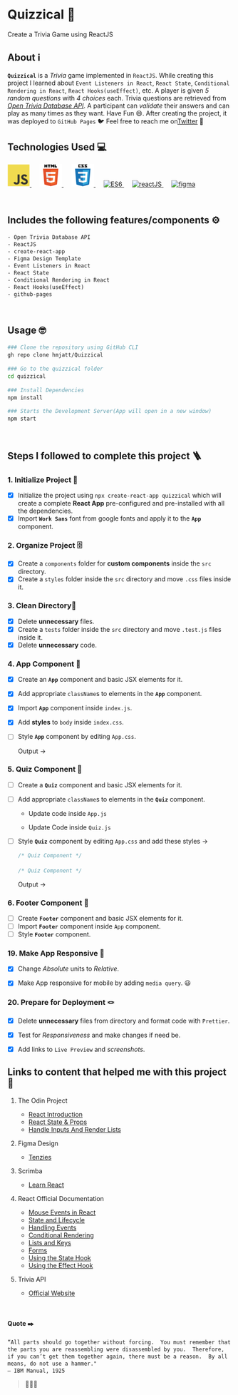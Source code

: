 # Quizzical 🧩

Create a Trivia Game using ReactJS

<!--
## [Live Preview]()

![This is an image]()
![This is an image]()

-->

## About ℹ️

**`Quizzical`** is a _Trivia_ game implemented in `ReactJS`. While creating this project I learned about `Event Listeners in React`, `React State`, `Conditional Rendering in React`, `React Hooks(useEffect)`, etc. A player is given _5 random questions_ with _4 choices_ each. Trivia questions are retrieved from [_Open Trivia Database API_](https://opentdb.com/api_config.php). A participant can _validate_ their answers and can play as many times as they want. Have Fun :smile:. After creating the project, it was deployed to `GitHub Pages` :bird: Feel free to reach me on[Twitter](https://twitter.com/hmjatt/) 👾

## Technologies Used 💻

<a href="https://developer.mozilla.org/en-US/docs/Web/JavaScript" target="_blank" rel="noreferrer"> <img src="https://raw.githubusercontent.com/devicons/devicon/master/icons/javascript/javascript-original.svg" alt="javascript" width="50" height="50"/> </a> &emsp; <a href="https://www.w3.org/html/" target="_blank" rel="noreferrer"> <img src="https://raw.githubusercontent.com/devicons/devicon/master/icons/html5/html5-original-wordmark.svg" alt="html5" width="50" height="50"/> </a> &emsp; <a href="https://www.w3schools.com/css/" target="_blank" rel="noreferrer"> <img src="https://raw.githubusercontent.com/devicons/devicon/master/icons/css3/css3-original-wordmark.svg" alt="css3" width="50" height="50"/> </a> &emsp; <a href="https://www.w3schools.com/js/js_es6.asp" target="_blank" rel="noreferrer"> <img src="https://camo.githubusercontent.com/792f7fce1ff8bfac6d0524a21b69161cdc6080a3c4e39979f21d5f8489d6fdd3/68747470733a2f2f692e626c6f67732e65732f3534356366382f6573362d6c6f676f2f6f726967696e616c2e706e67" alt="ES6" width="50" height="50"/> </a> &emsp; <a href="https://reactjs.org/" target="_blank" rel="noreferrer"> <img src="https://upload.wikimedia.org/wikipedia/commons/a/a7/React-icon.svg" alt="reactJS" width="50" height="50"/> </a> &emsp; <a href="https://www.figma.com/" target="_blank" rel="noreferrer"> <img src="https://upload.wikimedia.org/wikipedia/commons/a/ad/Figma-1-logo.png" alt="figma" width="70" height="50"/> </a>

<br>

## Includes the following features/components ⚙️

    - Open Trivia Database API
    - ReactJS
    - create-react-app
    - Figma Design Template
    - Event Listeners in React
    - React State
    - Conditional Rendering in React
    - React Hooks(useEffect)
    - github-pages

<br>


## Usage 🤓

```bash
### Clone the repository using GitHub CLI
gh repo clone hmjatt/Quizzical
```

```bash
### Go to the quizzical folder
cd quizzical
```

```bash
### Install Dependencies
npm install
```

```bash
### Starts the Development Server(App will open in a new window)
npm start
```

<!-- ```bash
### Go to the tests folder
cd src/tests

### Run Tests using this command
npm run test
``` -->

<br>

## Steps I followed to complete this project 🪜

### 1. Initialize Project 🎍

-   [x] Initialize the project using `npx create-react-app quizzical` which will create a
        complete **React App** pre-configured and pre-installed with all the dependencies.
-   [x] Import **`Work Sans`** font from google fonts and apply it to the **`App`** component.

### 2. Organize Project 🗄️

-   [x] Create a `components` folder for **custom components** inside the `src` directory.
-   [x] Create a `styles` folder inside the `src` directory and move `.css` files inside it.

### 3. Clean Directory🧹

-   [x] Delete **unnecessary** files.
-   [x] Create a `tests` folder inside the `src` directory and move `.test.js` files inside it.
-   [x] Delete **unnecessary** code.

### 4. App Component 🧩

-   [x] Create an **`App`** component and basic JSX elements for it.
-   [x] Add appropriate `className`s to elements in the **`App`** component.
-   [x] Import **`App`** component inside `index.js`.

-   [x] Add **styles** to `body` inside `index.css`.

-   [ ] Style **`App`** component by editing `App.css`.

    Output ->

### 5. Quiz Component 🧩

-   [ ] Create a **`Quiz`** component and basic JSX elements for it.
-   [ ] Add appropriate `className`s to elements in the **`Quiz`** component.

    -   Update code inside `App.js`

    -   Update Code inside `Quiz.js`


-   [ ] Style **`Quiz`** component by editing `App.css` and add these styles ->

    ```css
    /* Quiz Component */

    /* Quiz Component */
    ```

    Output ->
    <!-- ![This is an image](https://github.com/hmjatt/Tenzies-ReactJS/blob/main/project-output/step-5-before-dots.png) -->

### 6. Footer Component 🧩

-   [ ] Create **`Footer`** component and basic JSX elements for it.
-   [ ] Import **`Footer`** component inside `App` component.
-   [ ] Style **`Footer`** component.

<!--

### 7. Generate Array of 10 Random Numbers 🔃

-   [x] Write a `allNewDice` function that returns an array of 10 random numbers between 1-6 inclusive.
-   [x] Log the array of numbers to the console for now.
-   [x] Code for `allNewDice` function inside **`App`** component looks like this :-
    ```javascript
    function allNewDice() {
        const newDice = [];
        for (let i = 0; i < 10; i++) {
            newDice.push(Math.ceil(Math.random() * 6));
        }
        return newDice;
    }
    console.log(allNewDice());
    ```

### 8. Replace _Numbers_ with _Dots_ (CSS Challenge) 🔢

-   [x] Put _Real Dots_ on the _Dice_. Here is a link to an article that helped me with some of the css in **`Dice`** component [Creating Dice in Flexbox in CSS](https://betterprogramming.pub/creating-dice-in-flexbox-in-css-a02a5d85e516)

-   [x] Update styles for **`Dice`** component in `App.css` and it should look like this :-

    ```css
    /* Dice Component */
    .dice-face {
        height: 55px;
        width: 55px;
        box-shadow: 0px 2px 2px rgba(0, 0, 0, 0.15);
        border-radius: 10px;
        display: flex;
        justify-content: center;
        /* align-items: center; */
        cursor: pointer;
        background-color: white;
        padding: 12%;
    }

    /* .dice-num {
    font-size: 2rem;
    } */

    .dot {
        display: block;
        width: 12px;
        height: 12px;
        border-radius: 50%;
        background-color: rgb(50, 50, 50);
    }

    .dice {
        width: 2.5em;
    }

    .first-face {
        display: flex;
        justify-content: center;
        align-items: center;
    }

    .second-face,
    .third-face,
    .fourth-face,
    .fifth-face,
    .sixth-face {
        display: flex;
        justify-content: space-between;
    }

    .second-face .dot:nth-of-type(2),
    .third-face .dot:nth-of-type(3) {
        align-self: flex-end;
    }

    .third-face .dot:nth-of-type(1) {
        align-self: flex-start;
    }

    .third-face .dot:nth-of-type(2),
    .fifth-face .column:nth-of-type(2) {
        align-self: center;
    }

    .fourth-face .column,
    .fifth-face .column {
        display: flex;
        flex-direction: column;
        justify-content: space-between;
    }
    /* Dice Component */
    ```

-   [x] Update code for **`Dice`** component in `Dice.js` and it should look like this :-

    ```javascript
    function Dice(props) {
        const diceValue = parseInt(props.value);
        let diceSpanEles;

        if (diceValue === 1) {
            diceSpanEles = (
                <div className="dice first-face">
                    <span
                        className="dot"
                        style={{ backgroundColor: "rgb(255 100 89)" }}
                    >
                        {" "}
                    </span>
                </div>
            );
        } else if (diceValue === 2) {
            diceSpanEles = (
                <div className="dice second-face">
                    <span className="dot"> </span>
                    <span className="dot"> </span>
                </div>
            );
        } else if (diceValue === 3) {
            diceSpanEles = (
                <div className="dice third-face">
                    <span className="dot"></span>
                    <span className="dot"></span>
                    <span className="dot"></span>
                </div>
            );
        } else if (diceValue === 4) {
            diceSpanEles = (
                <div className="fourth-face dice">
                    <div className="column">
                        <span className="dot"></span>
                        <span className="dot"></span>
                    </div>
                    <div className="column">
                        <span className="dot"></span>
                        <span className="dot"></span>
                    </div>
                </div>
            );
        } else if (diceValue === 5) {
            diceSpanEles = (
                <div className="fifth-face dice">
                    <div className="column">
                        <span className="dot"></span>
                        <span className="dot"></span>
                    </div>

                    <div className="column">
                        <span className="dot"></span>
                    </div>

                    <div className="column">
                        <span className="dot"></span>
                        <span className="dot"></span>
                    </div>
                </div>
            );
        } else if (diceValue === 6) {
            diceSpanEles = (
                <div className="fourth-face dice">
                    <div className="column">
                        <span className="dot"></span>
                        <span className="dot"></span>
                        <span className="dot"></span>
                    </div>
                    <div className="column">
                        <span className="dot"></span>
                        <span className="dot"></span>
                        <span className="dot"></span>
                    </div>
                </div>
            );
        } else {
            diceSpanEles = <h2 className="die-num">{props.value}</h2>;
        }

        return <div className="dice-face">{diceSpanEles}</div>;
    }
    export default Dice;
    ```

    Output :-
    ![This is an image](https://github.com/hmjatt/Tenzies-ReactJS/blob/main/project-output/step-5-dots.png)

### 9. Map Array to Dice Component 🗺️

-   [x] Import `useState` hook from react using :-

    ```javascript
    import { useState } from "react";
    ```

-   [x] Create a _state_ inside **`App`** component to hold our _array of numbers_(Initialize the state by calling our `allNewDice` function so it loads all new(random) dice as soon as the app loads). :-

    ```javascript
    const [dice, setDice] = useState(allNewDice());
    ```

-   [x] Map over the _state numbers array_ to generate our array of `diceElements` and render those in place of our manually-written _10 Dice elements_.

    ```javascript
    const diceElements = dice.map((dice) => <Dice value={dice} />);
    ```

-   [x] React will show the following warning, we will fix it in the future(Ignore this for now) `Warning ⚠️ : Each child in a list should have a unique "key" prop.`

### 10. Roll Dice Button 🎢

-   [x] Create a `Roll` dice button inside **`App`** component that will re-roll all 10 dice.

    ```html
    <button className="roll-dice" onClick="{rollDice}">Roll</button>
    ```

-   [x] Clicking the `Roll` dice button runs `rollDice()` function, which should generate a new array of numbers and set the `dice` state to that new array (thus re-rendering the array to the page).

    ```js
    function rollDice() {
        setDice(allNewDice());
    }
    ```

-   [x] Style `Roll` dice button using _styles_ from _figma design template_. Add these styles to `App.css` :-

    ```css
    .roll-dice {
        margin-top: 2em;
        height: 50px;
        width: 150px;
        border: none;
        border-radius: 6px;
        background-color: #5035ff;
        color: white;
        font-size: 1.2rem;
        font-family: "Karla", sans-serif;
        cursor: pointer;
    }

    .roll-dice:focus {
        outline: none;
    }

    .roll-dice:active {
        box-shadow: inset 5px 5px 10px -3px rgba(0, 0, 0, 0.7);
    }
    ```

### 11. Change Dice to Objects 🪢

-   [x] Inside **`App`** component, update the array of numbers in state to be an array of objects instead. Each object should look like: `{ value: <random number>, isHeld: false }`. Updated `allNewDice()` function looks something like this :-

    ```js
    function allNewDice() {
        const newDice = [];
        for (let i = 0; i < 10; i++) {
            newDice.push({
                value: Math.ceil(Math.random() * 6),
                isHeld: false,
            });
        }
        return newDice;
    }
    ```

-   [x] Making this change will break parts of our code, so we need to update `diceElement` variable and access the `value` _key_ from our `array of objects`. Updated `diceElements` variable looks something like this :-

    ```js
    const diceElements = dice.map((dice) => <Dice value={dice.value} />);
    ```

-   [x] Let's fix this warning -> `Warning ⚠️ : Each child in a list should have a unique "key" prop.`, by using a _npm package_ `nanoid` which lets us _generate unique ID's_ on the fly. Here are the code changes we need to make to the **`App`** component to make this work :-

    -   Import `nanoid` package at the top of `App.js` :

    ```js
    import { nanoid } from "nanoid";
    ```

    -   Create an `id` property and assign `nanoid()` function as it's value :

    ```js
    value: Math.ceil(Math.random() * 6),
    isHeld: false,
    id: nanoid()
    ```

    -   Assign the `key` _prop_ the value of `id`:

    ```js
    const diceElements = dice.map((dice) => (
        <Dice key={dice.id} value={dice.value} />
    ));
    ```

### 12. Styling Held Dice 🎨

-   [x] Pass a `isHeld` prop inside **`App`** component, in `diceElement` when rendering our **`Dice`** component.

    ```js
    const diceElements = dice.map((dice) => (
        <Dice key={dice.id} value={dice.value} isHeld={dice.isHeld} />
    ));
    ```

-   [x] Add conditional styling to the **`Dice`** component so that if it's _isheld prop is true_ `(isHeld === true)`, its _background color_ changes to a light green `(#59E391)`.

    ```js
    const styles = {
        backgroundColor: props.isHeld ? "#59E391" : "white",
    };

    return (
        <div className="dice-face" style={styles}>
            {diceSpanEles}
        </div>
    );
    ```

### 13. Hold Dice ✋

-   [x] In **`App`** component, create a function `holdDice` that takes `id` as a parameter. For now, just have the function console.log(id). Pass that function down to each instance of the Die component as a prop, so when each one is clicked, it logs its own unique ID property.

    ```js
    function holdDice(id) {
        console.log(id);
    }

    const diceElements = dice.map((dice) => (
        <Dice
            key={dice.id}
            value={dice.value}
            isHeld={dice.isHeld}
            holdDice={() => holdDice(dice.id)}
        />
    ));
    ```

-   [x] In **`Dice`** component accept `holdDice` prop and bound it to `onClick` event.

    ```js
    <div className="dice-face" style={styles} onClick={props.holdDice}>
        {diceSpanEles}
    </div>
    ```

-   [x] Update the `holdDice` function to flip the `isHeld` property on the object in the array that was clicked, based on the `id` prop passed into the function. In **`App`** component, we will use `setDice` state function then `.map()` over the _array of objects_. Every _Dice object_ will be in exactly the same _state_ as it was, except the ones that has their _isHeld_ property flipped(to true).

    ```js
    function holdDice(id) {
        setDice((oldDice) =>
            oldDice.map((dice) => {
                return dice.id === id
                    ? { ...dice, isHeld: !dice.isHeld }
                    : dice;
            })
        );
    }
    ```

-   [x] Create a helper function `generateNewDice()` that allows us to generate new `Dice` _object_, when we call it. Let's use helper function to create `Dice` _object_ inside `allNewDice` function.

    ```js
    function generateNewDice() {
        return {
            value: Math.ceil(Math.random() * 6),
            isHeld: false,
            id: nanoid(),
        };
    }

    function allNewDice() {
        const newDice = [];
        for (let i = 0; i < 10; i++) {
            newDice.push(generateNewDice());
        }
        return newDice;
    }
    ```

-   [x] Update the `rollDice` function to not just roll all new dice, but instead to look through the existing dice to NOT roll any dice that are being `held`. Same as `holdDice` function, we will use `setDice` state function then `.map()` over the _array of objects_. When calling helper function `generateNewDice()`, every _Dice object's_ _value_ will be changed, except the ones that has their property _isHeld === true_.

    ```js
    function holdDice(id) {
        setDice((oldDice) =>
            oldDice.map((dice) => {
                return dice.id === id
                    ? { ...dice, isHeld: !dice.isHeld }
                    : dice;
            })
        );
    }
    ```

-   [x] Add _Title & Description elements_ to give some additional information to the _users_. Style

    ```html
    <h1 className="title">Tenzies</h1>
    <p className="instructions">
        Roll until all dice are the same. Click each die to freeze it at its
        current value between rolls.
    </p>
    ```

    ```css
    .title {
        font-size: 40px;
        margin: 0;
    }

    .instructions {
        font-family: "Inter", sans-serif;
        font-weight: 400;
        margin-top: 0;
        text-align: center;
        margin-top: 1em;
    }
    ```

    Output ->
    ![This is an image](https://github.com/hmjatt/Tenzies-ReactJS/blob/main/project-output/Held-Dice.png)

### 14. End Game 🔚

-   [x] In **`App`** component add new _state_ called `tenzies`, default to _false_. It represents whether the user has won the game yet or not.

    ```js
    const [tenzies, setTenzies] = useState(false);
    ```

-   [x] Add an _Effect Hook`(useEffect)`_ that runs every time the `dice` state array changes. For now, just console.log("Dice state changed"). We are using _effect hook`(useEffect)`_ in order to keep _two states`(Dice & tenzies)`_ in sync with each other. Ignore the `non-unused-vars` warnings for now.

    ```js
    import { useState, useEffect } from "react";

    useEffect(() => {
        console.log("Dice state changed");
    }, [dice]);
    ```

-   [x] We will use _`.every()` [array method](https://developer.mozilla.org/en-US/docs/Web/JavaScript/Reference/Global_Objects/Array/every)_, which returns `true` if every item in the _array_ is _same_ else it returns `false`. In our case if all dice are _held_ & all dice have the _same value_, `console.log("You won!")` Let's update our _Effect Hook`(useEffect)`_ ->

    ```js
    useEffect(() => {
        // All dice are held
        const allHeld = dice.every((die) => die.isHeld);

        // All dice have the same value
        const firstValue = dice[0].value;
        const allSameValue = dice.every((die) => die.value === firstValue);

        // if `allHeld` and `allSameValue)` === true, we won
        if (allHeld && allSameValue) {
            setTenzies(true);
            console.log("You won!");
        }
    }, [dice]);
    ```

-   [x] If tenzies is `true`, change the button text to "New Game" and use the `react-confetti` [package](https://www.npmjs.com/package/react-confetti) to render the <Confetti /> component.

    ```console
    npm install react-confetti
    ```

    ```js
    import Confetti from "react-confetti";

    <main>
        {tenzies && <Confetti />}
        <button className="roll-dice" onClick={rollDice}>
            {tenzies ? "New Game" : "Roll"}
        </button>
    </main>;
    ```

    Output ->
    ![This is an image](https://github.com/hmjatt/Tenzies-ReactJS/blob/main/project-output/Win-Confetti.png)

### 15. New Game 🆕

-   [x] Allow the user to play a new game when the `New Game` button is clicked and they've already won. In **`App`** component, let's update `rollDice()` function such that user can only _roll the dice_ if `tenzies === false`. Else `tenzies === true`(if they've won the game), set `tenzies === false` and generate _all new dice_.

    ```js
    function rollDice() {
        if (!tenzies) {
            setDice((oldDice) =>
                oldDice.map((dice) => {
                    return dice.isHeld ? dice : generateNewDice();
                })
            );
        } else {
            setTenzies(false);
            setDice(allNewDice());
        }
    }
    ```

### 16. Track Number Of Rolls (JS Challenge) #️⃣

-   [x] Track the number of _Rolls_ it took to win the game. Inside **`App`** component, let's define a _state_ called `numOfRolls` and set it's _default value_ to `0`.

    ```js
    const [numOfRolls, setNumOfRolls] = useState(0);
    ```

-   [x] Inside `rollDice()` function add a couple of statements that change `numOfRolls` state, such that when `Roll` button is clicked _(game is not won)_ it increases `numOfRolls` state by 1. And when game is won and `New Game` button is clicked _(game is won)_, `numOfRolls` state is reset back to 0.

    ```js
    function rollDice() {
        if (!tenzies) {
            setNumOfRolls((prevState) => prevState + 1);
        } else {
            setNumOfRolls(0);
        }
    }
    ```

-   [x] Create `<h2>` element and insert value of `numOfRolls` state inside it.

    ```html
    <h2 className="track-rolls">Number of Rolls: {numOfRolls}</h2>
    ```

    Output ->
    ![This is an image](https://github.com/hmjatt/Tenzies-ReactJS/blob/main/project-output/Num-Of-Rolls.png)

### 17. Track The Time (JS Challenge) ⌚

-   [x] Track the _time_ it took to win the game. In **`App`** component initiate two states `[time]`, `[running]` and set their default states to `0`, `false` respectively. `[time]` representing the recorded time and `[running]` as if the game is being played or is won.

    ```js
    const [time, setTime] = useState(0);
    const [running, setRunning] = useState(false);
    ```

-   [x] Calculate _time_ using `useEffect` Hook & `setInterval()` method. Follow [this](https://w3collective.com/react-stopwatch/) article for detailed information.

    ```js
    useEffect(() => {
        let interval;
        if (running) {
            interval = setInterval(() => {
                setTime((prevTime) => prevTime + 10);
            }, 10);
        } else if (!running) {
            clearInterval(interval);
        }
        return () => clearInterval(interval);
    }, [running]);
    ```

-   [x] Update the `useEffect` Hook, that represents _game state_. Using this hook _Start_ or _Stop_ the `timer`.

    ```js
    // useEffect Hook that represents game state
    useEffect(() => {
        // Check if some Dice are held(even if it's just one)
        const someHeld = dice.some((die) => die.isHeld);

        // if `someHeld` === True, Start counting
        if (someHeld) {
            setRunning(true);
        }

        // if `allHeld` and `allSameValue)` === true, we won
        if (allHeld && allSameValue) {
            // Stop Counter
            setRunning(false);
            // Game Won
            setTenzies(true);
        }
    }, [dice]);
    ```

-   [x] Update `rollDice()` function such that if _game is won_, _reset_ the counter when `New Game` button is clicked.

    ```js
    function rollDice() {
        if (!tenzies) {
            //...
        } else {
            // Reset timer
            setTime(0);
        }
    }
    ```

-   [x] Create _JSX elements_ that will hold _values_ for `minutes`, `seconds`, `milliseconds`.

    ```jsx
    <h3>
        <div className="timer">
            <div className="current-time">
                <span>
                    {("0" + Math.floor((time / 60000) % 60)).slice(-2)}:
                </span>
                <span>{("0" + Math.floor((time / 1000) % 60)).slice(-2)}:</span>
                <span>{("0" + ((time / 10) % 100)).slice(-2)}</span>
            </div>
        </div>
    </h3>
    ```

    Output -> ![This is an image](https://github.com/hmjatt/Tenzies-ReactJS/blob/main/project-output/Timer.png)

### 18. Save Best Time (JS Challenge) 💾

-   [x] Save _Best Time_ to `localStorage` and try to beat the record. Inside **`App`** component initiate a state `[bestTime]`and set it's default value to `23450`(just a random value).

    ```js
    const [bestTime, setBestTime] = useState(23450);
    ```

-   [x] Using `useEffect` Hook that gets `bestTime` from _localStorage_ . Follow [this](https://www.freecodecamp.org/news/how-to-use-localstorage-with-react-hooks-to-set-and-get-items/) article for detailed instructions.

    ```js
    useEffect(() => {
        const bestTime = JSON.parse(localStorage.getItem("bestTime"));
        if (bestTime) {
            setBestTime(bestTime);
        }
    }, []);
    ```

-   [x] Update the `useEffect` Hook, that represents _game state_. Using this hook _store_ the `currentTime` in _localStorage_ `if(currentTime < bestTime)` and also make changes to the _dependency array( add `time`, `bestTime` to it )_.

    ```js
    // useEffect Hook that represents game state
    useEffect(() => {
        // ...
        // if `allHeld` and `allSameValue)` === true, we won
        if (allHeld && allSameValue) {
            // ...
            // Store Time at the end of a win in a variable
            let currentTime = time;
            // if currentTime > bestTime, store it in localStorage
            if (currentTime < bestTime) {
                setBestTime(currentTime);
                localStorage.setItem("bestTime", JSON.stringify(currentTime));
            }
            // ...
        }
    }, [dice, time, bestTime]);
    ```

-   [x] Create _JSX elements_ that will hold `minutes`, `seconds`, `milliseconds` _values_ for `bestTime`. Also, add some styling to `timer` _div_.

    ```jsx
    <div className="timer">
    	<div className="current-time">
    		<!-- ... -->

<!--
    	</div>
    	<div className="best-time">
    		<h3 className="best">Best</h3>
    		<div>
    			<span>
    				{(
    					"0" + Math.floor((bestTime / 60000) % 60)
    				).slice(-2)}
    				:
    			</span>
    			<span>
    				{(
    					"0" + Math.floor((bestTime / 1000) % 60)
    				).slice(-2)}
    				:
    			</span>
    			<span>
    				{("0" + ((bestTime / 10) % 100)).slice(-2)}
    			</span>
    		</div>
    	</div>
    </div>
    ```

    Styles ->

    ```css
    .timer {
        display: flex;
        justify-content: space-around;
        width: 25vw;
    }
    .timer h3 {
        margin: 10px;
    }
    ```

    Output -> ![This is an image](https://github.com/hmjatt/Tenzies-ReactJS/blob/main/project-output/Best-Time.png)

-->

### 19. Make App Responsive 📱

-   [x] Change _Absolute_ units to _Relative_.

-   [x] Make App responsive for mobile by adding `media query`. :smiley:

### 20. Prepare for Deployment 🪢

-   [x] Delete **unnecessary** files from directory and format code with `Prettier`.

-   [x] Test for _Responsiveness_ and make changes if need be.

-   [x] Add links to `Live Preview` and _screenshots_.

<!--

### 21. Deploy 📤

-   [x] Use Official Documentation([link](https://create-react-app.dev/docs/deployment/#github-pages)) to push the project to **GitHub Pages** 🎆🎆🎆

<br>

## Future Changes ♾️

-   [x] CSS - Put _Real Dots_ on the _Dice_. ✅
-   [x] JS - Track Number of _Rolls_ it took to win the game. ✅
-   [x] JS - Track the _time_ it took to win the game. ✅
-   [x] JS - Save _Best Time/Rolls_ to `localStorage` and try to beat the record. ✅

<br>

-->

## Links to content that helped me with this project 🔗

1. The Odin Project

    - [React Introduction](https://www.theodinproject.com/lessons/node-path-javascript-react-introduction)
    - [React State & Props](https://www.theodinproject.com/lessons/node-path-javascript-state-and-props)
    - [Handle Inputs And Render Lists](https://www.theodinproject.com/lessons/node-path-javascript-handle-inputs-and-render-lists)

2. Figma Design

    - [Tenzies](https://www.figma.com/file/E9S5iPcm10f0RIHK8mCqKL/Quizzical-App?node-id=0%3A1)

3. Scrimba

    - [Learn React](https://scrimba.com/learn/learnreact)

4. React Official Documentation

    - [Mouse Events in React](https://reactjs.org/docs/events.html#mouse-events)
    - [State and Lifecycle](https://reactjs.org/docs/state-and-lifecycle.html)
    - [Handling Events](https://reactjs.org/docs/handling-events.html)
    - [Conditional Rendering](https://reactjs.org/docs/conditional-rendering.html)
    - [Lists and Keys](https://reactjs.org/docs/lists-and-keys.html)
    - [Forms](https://reactjs.org/docs/forms.html)
    - [Using the State Hook](https://reactjs.org/docs/hooks-state.html)
    - [Using the Effect Hook](https://reactjs.org/docs/hooks-effect.html)

5. Trivia API

    - [Official Website](https://opentdb.com/api_config.php)

<br>

#### Quote ✒️

    “All parts should go together without forcing.  You must remember that the parts you are reassembling were disassembled by you.  Therefore, if you can’t get them together again, there must be a reason.  By all means, do not use a hammer."
    — IBM Manual, 1925

> 💭✅🍂
